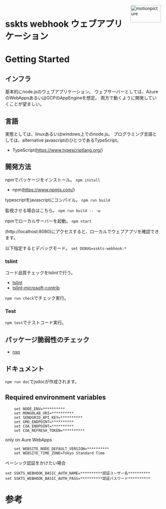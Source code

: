 <img src="https://motionpicture.jp/images/common/logo_01.svg" alt="motionpicture" title="motionpicture" align="right" height="56" width="98"/>

# sskts webhook ウェブアプリケーション

# Getting Started

## インフラ
基本的にnode.jsのウェブアプリケーション。
ウェブサーバーとしては、AzureのWebAppsあるいはGCPのAppEngineを想定。
両方で動くように開発していくことが望ましい。

## 言語
実態としては、linuxあるいはwindows上でのnode.js。
プログラミング言語としては、alternative javascriptのひとつであるTypeScript。

* TypeScript(https://www.typescriptlang.org/)

## 開発方法
npmでパッケージをインストール。
`npm install`

* npm(https://www.npmjs.com/)

typescriptをjavascriptにコンパイル。
`npm run build`


監視させる場合はこちら。
`npm run build -- -w`


npmでローカルサーバーを起動。
`npm start`

(http://localhost:8080)にアクセスすると、ローカルでウェブアプリを確認できます。

以下指定するとデバッグモード。
`set DEBUG=sskts-webhook:*`


### tslint

コード品質チェックをtslintで行う。
* [tslint](https://github.com/palantir/tslint)
* [tslint-microsoft-contrib](https://github.com/Microsoft/tslint-microsoft-contrib)

`npm run check`でチェック実行。



### Test

`npm test`でテストコード実行。


## パッケージ脆弱性のチェック

* [nsp](https://www.npmjs.com/package/nsp)


## ドキュメント
`npm run doc`でjsdocが作成されます。


## Required environment variables
```shell
    set NODE_ENV=**********
    set MONGOLAB_URI=**********
    set SENDGRID_API_KEY=**********
    set GMO_ENDPOINT=**********
    set COA_ENDPOINT=**********
    set COA_REFRESH_TOKEN=**********
```

only on Aure WebApps

```shell
    set WEBSITE_NODE_DEFAULT_VERSION=**********
    set WEBSITE_TIME_ZONE=Tokyo Standard Time
```

ベーシック認証をかけたい場合

```shell
set SSKTS_WEBHOOK_BASIC_AUTH_NAME=**********認証ユーザー名**********
set SSKTS_WEBHOOK_BASIC_AUTH_PASS=**********認証パスワード**********
```


# 参考
